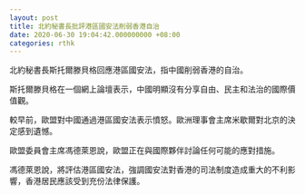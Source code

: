 ```yaml
---
layout: post
title: 北約秘書長批評港區國安法削弱香港自治
date: 2020-06-30 19:04:42.000000000 +08:00
categories: rthk
---
```


北約秘書長斯托爾滕貝格回應港區國安法，指中國削弱香港的自治。

斯托爾滕貝格在一個網上論壇表示，中國明顯沒有分享自由、民主和法治的國際價值觀。

較早前，歐盟對中國通過港區國安法表示憤怒。歐洲理事會主席米歇爾對北京的決定感到遺憾。

歐盟委員會主席馮德萊恩說，歐盟正在與國際夥伴討論任何可能的應對措施。

馮德萊恩說，將評估港區國安法，強調國安法對香港的司法制度造成重大的不利影響，香港居民應該受到充份法律保護。
